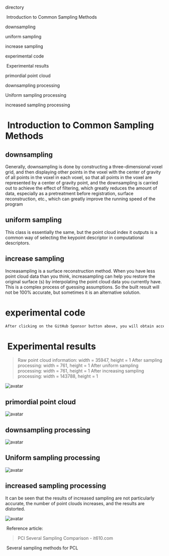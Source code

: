 directory 

  Introduction to Common Sampling Methods 

 downsampling 

 uniform sampling 

 increase sampling 

 experimental code 

  Experimental results 

 primordial point cloud 

 downsampling processing 

 Uniform sampling processing  

 increased sampling processing  

#   Introduction to Common Sampling Methods 

##  downsampling 

 Generally, downsampling is done by constructing a three-dimensional voxel grid, and then displaying other points in the voxel with the center of gravity of all points in the voxel in each voxel, so that all points in the voxel are represented by a center of gravity point, and the downsampling is carried out to achieve the effect of filtering, which greatly reduces the amount of data, especially as a pretreatment before registration, surface reconstruction, etc., which can greatly improve the running speed of the program 

##  uniform sampling 

 This class is essentially the same, but the point cloud index it outputs is a common way of selecting the keypoint descriptor in computational descriptors. 

##  increase sampling 

 Increasampling is a surface reconstruction method. When you have less point cloud data than you think, increasampling can help you restore the original surface (s) by interpolating the point cloud data you currently have. This is a complex process of guessing assumptions. So the built result will not be 100% accurate, but sometimes it is an alternative solution. 

#  experimental code 

  ```python  
After clicking on the GitHub Sponsor button above, you will obtain access permissions to my private code repository ( https://github.com/slowlon/my_code_bar ) to view this blog code. By searching the code number of this blog, you can find the code you need, code number is: 202402030957377305
  ```  
#   Experimental results 

>  Raw point cloud information: width = 35947, height = 1 After sampling processing: width = 761, height = 1 After uniform sampling processing: width = 761, height = 1 After increasing sampling processing: width = 143788, height = 1 

 ![avatar]( 20210821172139498.png) 

##  primordial point cloud 

 ![avatar]( 20210821162818894.png) 

##  downsampling processing 

 ![avatar]( 2021082116284247.png) 

##  Uniform sampling processing  

 ![avatar]( 20210821162918770.png) 

##  increased sampling processing  

 It can be seen that the results of increased sampling are not particularly accurate, the number of point clouds increases, and the results are distorted.  

 ![avatar]( 20210821172502637.png) 

  Reference article: 

>  PCl Several Sampling Comparison - it610.com

 Several sampling methods for PCL 

